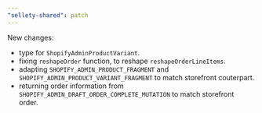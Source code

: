 ```yaml
---
"sellety-shared": patch
---
```


New changes:

- type for `ShopifyAdminProductVariant`.
- fixing `reshapeOrder` function, to reshape `reshapeOrderLineItems`.
- adapting `SHOPIFY_ADMIN_PRODUCT_FRAGMENT` and `SHOPIFY_ADMIN_PRODUCT_VARIANT_FRAGMENT` to match storefront couterpart.
- returning order information from `SHOPIFY_ADMIN_DRAFT_ORDER_COMPLETE_MUTATION` to match storefront order.
